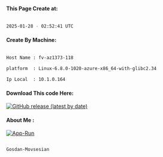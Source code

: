 
   
#### This Page Create at:

```bash

2025-01-28 - 02:52:41 UTC

```

#### Create By Machine:

```bash

Host Name : fv-az1373-118

platform  : Linux-6.8.0-1020-azure-x86_64-with-glibc2.34

Ip Local  : 10.1.0.164

```
#### Download This code Here:

[![GitHub release (latest by date)](https://img.shields.io/github/v/release/Gosdan-Movsesian/Gosdan?style=for-the-badge&label=Download)](https://github.com/Gosdan-Movsesian/Gosdan/releases) 

</p> 

#### About Me :

[![App-Run](https://github.com/Gosdan-Movsesian/Gosdan/actions/workflows/App-Run.yml/badge.svg)](https://github.com/Gosdan-Movsesian/Gosdan/actions/workflows/App-Run.yml)

```bash

Gosdan-Movsesian

```

